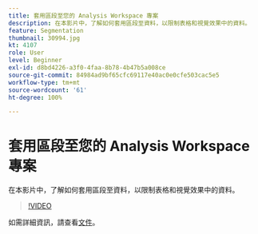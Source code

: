 ```yaml
---
title: 套用區段至您的 Analysis Workspace 專案
description: 在本影片中，了解如何套用區段至資料，以限制表格和視覺效果中的資料。
feature: Segmentation
thumbnail: 30994.jpg
kt: 4107
role: User
level: Beginner
exl-id: d8bd4226-a3f0-4faa-8b78-4b47b5a008ce
source-git-commit: 84984ad9bf65cfc69117e40ac0e0cfe503cac5e5
workflow-type: tm+mt
source-wordcount: '61'
ht-degree: 100%

---
```


# 套用區段至您的 Analysis Workspace 專案

在本影片中，了解如何套用區段至資料，以限制表格和視覺效果中的資料。

>[!VIDEO](https://video.tv.adobe.com/v/30994/?quality=12&learn=on)

如需詳細資訊，請查看[文件](https://experienceleague.adobe.com/docs/analytics/components/segmentation/segmentation-workflow/t-seg-apply.html?lang=zh-Hant)。
